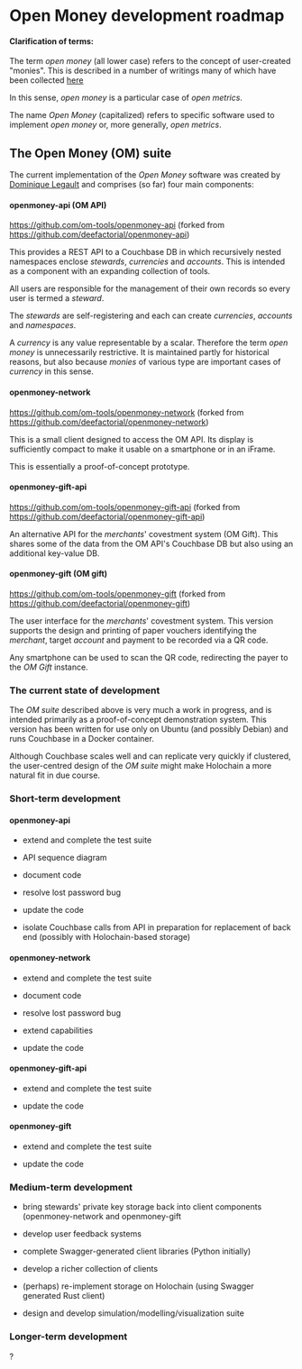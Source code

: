 # Open Money development roadmap

#### Clarification of terms:

The term _open money_ (all lower case) refers to the concept of user-created 
"monies". This is described in a number of writings many of which have been 
collected [here](https://docs.google.com/document/d/1gVuolh6TV7fH5tNTyZMCDGTsFFJeOWCP-X0Diwnj7MA/edit)

In this sense, _open money_ is a particular case of _open metrics_.

The name _Open Money_ (capitalized) refers to specific software used to 
implement _open money_ or, more generally, _open metrics_.

## The Open Money (OM) suite

The current implementation of the _Open Money_ software was created by 
[Dominique Legault](https://github.com/deefactorial) and comprises (so far) 
four main components:

#### openmoney-api (OM API)

https://github.com/om-tools/openmoney-api (forked from https://github.com/deefactorial/openmoney-api)

This provides a REST API to a Couchbase DB in which recursively nested 
namespaces enclose _stewards_, _currencies_ and _accounts_. This is intended as
a component with an expanding collection of tools.

All users are responsible for the management of their own records so every user
is termed a _steward_.

The _stewards_ are self-registering and each can create _currencies_, _accounts_
and _namespaces_.

A _currency_ is any value representable by a scalar. Therefore the term _open
money_ is unnecessarily restrictive. It is maintained partly for historical 
reasons, but also because _monies_ of various type are important cases of 
_currency_ in this sense.

#### openmoney-network

https://github.com/om-tools/openmoney-network (forked from https://github.com/deefactorial/openmoney-network)

This is a small client designed to access the OM API. Its display is sufficiently
compact to make it usable on a smartphone or in an iFrame.

This is essentially a proof-of-concept prototype.

#### openmoney-gift-api

https://github.com/om-tools/openmoney-gift-api (forked from https://github.com/deefactorial/openmoney-gift-api)

An alternative API for the _merchants_' covestment system (OM Gift). This shares
some of the data from the OM API's Couchbase DB but also using an additional
key-value DB. 

#### openmoney-gift (OM gift)

https://github.com/om-tools/openmoney-gift (forked from https://github.com/deefactorial/openmoney-gift)

The user interface for the _merchants_' covestment system. This version supports
the design and printing of paper vouchers identifying the _merchant_, target 
_account_ and payment to be recorded via a QR code.

Any smartphone can be used to scan the QR code, redirecting the payer to the _OM
Gift_ instance.

### The current state of development

The _OM suite_ described above is very much a work in progress, and is intended primarily as a proof-of-concept demonstration system. This version has been written for use only on Ubuntu (and possibly Debian) and runs Couchbase in a Docker container.

Although Couchbase scales well and can replicate very quickly if clustered, the user-centred design of the _OM suite_ might make Holochain a more natural fit in due course.

  
### Short-term development

#### openmoney-api

- extend and complete the test suite

- API sequence diagram

- document code

- resolve lost password bug

- update the code

- isolate Couchbase calls from API in preparation for replacement of back end
  (possibly with Holochain-based storage)

#### openmoney-network

- extend and complete the test suite

- document code

- resolve lost password bug

- extend capabilities

- update the code

#### openmoney-gift-api

- extend and complete the test suite

- update the code

#### openmoney-gift

- extend and complete the test suite

- update the code

### Medium-term development

- bring stewards' private key storage back into client components (openmoney-network and openmoney-gift

- develop user feedback systems

- complete Swagger-generated client libraries (Python initially)

- develop a richer collection of clients

- (perhaps) re-implement storage on Holochain (using Swagger generated Rust client)

- design and develop simulation/modelling/visualization suite

### Longer-term development

?


